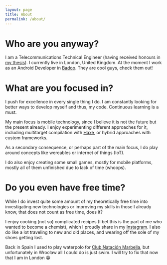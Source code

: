 ```yaml
---
layout: page
title: About
permalink: /about/
---
```


# Who are you anyway?

I am a Telecommunications Technical Engineer (having received honours in [my thesis](#)).
I currently live in London, United Kingdom. At the moment I work as an Android Developer in [Badoo](https://corp.badoo.com).
They are cool guys, check them out!

# What are you focused in?

I push for excellence in every single thing I do. I am constantly looking for better ways to develop myself and thus, my code.
Continuous learning is a must.

My main focus is mobile technology, since I believe it is not the future but the present already.
I enjoy experimenting different approaches for it, including multitarget compilation with [Haxe](http://haxe.org/),
or hybrid approaches with custom frameworks.

As a secondary consequence, or perhaps part of the main focus, I do play around concepts like wereables or internet of things (IoT).

I do also enjoy creating some small games, mostly for mobile platforms, mostly all of them unfinished due to lack of time (whoops).

# Do you even have free time?

While I do invest quite some amount of my theoretically free time into investigating new technologies or improving my
skills in those I already know, that does not count as free time, does it?

I enjoy cooking (not so) complicated recipes (I bet this is the part of me who wanted to become a chemist), which I
proudly share in my [Instagram](https://instagram.com/wiyarmir). I also do like a lot traveling to new and old places,
and wearing off the sole of my shoes getting lost.

Back in Spain I used to play waterpolo for [Club Natación Marbella](http://www.cnmarbella.es/), but unfortunately in
Wrocław all I could do is just swim. I will try to fix that now that I am in London 😁